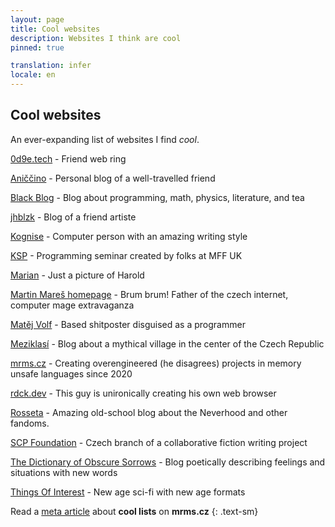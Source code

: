 ```yaml
---
layout: page
title: Cool websites
description: Websites I think are cool
pinned: true

translation: infer
locale: en
---
```


## Cool websites

An ever-expanding list of websites I find *cool*.

[0d9e.tech](https://0d9e.tech/) - Friend web ring

[Aniččino](https://aniccino.blogspot.com/) - Personal blog of a well-travelled friend

[Black Blog](https://blackblog.cz/) - Blog about programming, math, physics, literature, and tea

[jhblzk](https://jhblzk.eu/) - Blog of a friend artiste

[Kognise](https://kognise.dev/) - Computer person with an amazing writing style

[KSP](https://ksp.mff.cuni.cz/) - Programming seminar created by folks at MFF UK

[Marian](https://mariansam.eu/) - Just a picture of Harold

[Martin Mareš homepage](https://mj.ucw.cz/) - Brum brum! Father of the czech internet, computer mage extravaganza

[Matěj Volf](https://mvolfik.github.io/) - Based shitposter disguised as a programmer

[Meziklasí](https://www.meziklasi.cz/) - Blog about a mythical village in the center of the Czech Republic

[mrms.cz](https://mrms.cz/) - Creating overengineered (he disagrees) projects in memory unsafe languages since 2020

[rdck.dev](https://rdck.dev/) - This guy is unironically creating his own web browser

[Rosseta](http://www.rosseta.cz/) - Amazing old-school blog about the Neverhood and other fandoms.

[SCP Foundation](https://scp-wiki.cz/) - Czech branch of a collaborative fiction writing project

[The Dictionary of Obscure Sorrows](https://www.dictionaryofobscuresorrows.com/) - Blog poetically describing feelings and situations with new words

[Things Of Interest](https://qntm.org/) - New age sci-fi with new age formats

Read a [meta article](https://mrms.cz/articles/the-cool-list-is-cool.html) about **cool lists** on **mrms.cz**
{: .text-sm}
